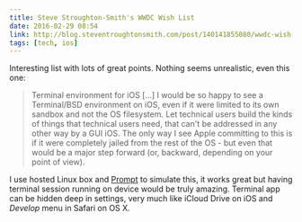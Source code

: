 ```yaml
---
title: Steve Stroughton-Smith's WWDC Wish List
date: 2016-02-29 08:54
link: http://blog.steventroughtonsmith.com/post/140141855080/wwdc-wish-list
tags: [tech, ios]
---
```


Interesting list with lots of great points. Nothing seems unrealistic, even this one:

> Terminal environment for iOS [...] I would be so happy to see a Terminal/BSD environment on iOS, even if it were limited to its own sandbox and not the OS filesystem. Let technical users build the kinds of things that technical users need, that can't be addressed in any other way by a GUI iOS. The only way I see Apple committing to this is if it were completely jailed from the rest of the OS - but even that would be a major step forward (or, backward, depending on your point of view).

I use hosted Linux box and [Prompt][pp] to simulate this, it works great but having terminal session running on device would be truly amazing. Terminal app can be hidden deep in settings, very much like iCloud Drive on iOS and _Develop_ menu in Safari on OS X.

[pp]:https://panic.com/prompt/